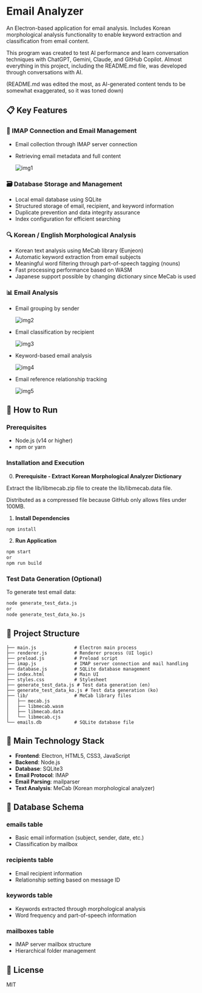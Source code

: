 # Email Analyzer

An Electron-based application for email analysis.
Includes Korean morphological analysis functionality to enable keyword extraction and classification from email content.

This program was created to test AI performance and learn conversation techniques with ChatGPT, Gemini, Claude, and GitHub Copilot.
Almost everything in this project, including the README.md file, was developed through conversations with AI.

(README.md was edited the most, as AI-generated content tends to be somewhat exaggerated, so it was toned down)

## 📋 Key Features

### 🔌 IMAP Connection and Email Management
- Email collection through IMAP server connection
- Retrieving email metadata and full content

  ![img1](https://raw.githubusercontent.com/gujc71/emailAnayzer9/refs/heads/main/images/img1.png)


### 🗃️ Database Storage and Management
- Local email database using SQLite
- Structured storage of email, recipient, and keyword information
- Duplicate prevention and data integrity assurance
- Index configuration for efficient searching

### 🔍 Korean / English Morphological Analysis
- Korean text analysis using MeCab library (Eunjeon)
- Automatic keyword extraction from email subjects
- Meaningful word filtering through part-of-speech tagging (nouns)
- Fast processing performance based on WASM
- Japanese support possible by changing dictionary since MeCab is used

### 📊 Email Analysis
- Email grouping by sender

  ![img2](https://raw.githubusercontent.com/gujc71/emailAnayzer9/refs/heads/main/images/img2.png)

- Email classification by recipient

  ![img3](https://raw.githubusercontent.com/gujc71/emailAnayzer9/refs/heads/main/images/img3.png)

- Keyword-based email analysis

  ![img4](https://raw.githubusercontent.com/gujc71/emailAnayzer9/refs/heads/main/images/img4.png)

- Email reference relationship tracking

  ![img5](https://raw.githubusercontent.com/gujc71/emailAnayzer9/refs/heads/main/images/img5.png)



## 🚀 How to Run

### Prerequisites
- Node.js (v14 or higher)
- npm or yarn

### Installation and Execution

0. **Prerequisite - Extract Korean Morphological Analyzer Dictionary**
  
  Extract the lib/libmecab.zip file to create the lib/libmecab.data file.

  Distributed as a compressed file because GitHub only allows files under 100MB.


1. **Install Dependencies**
```bash
npm install
```

2. **Run Application**
```bash
npm start
or
npm run build
```

### Test Data Generation (Optional)

To generate test email data:
```bash
node generate_test_data.js
or
node generate_test_data_ko.js
```

## 📁 Project Structure

```
├── main.js              # Electron main process
├── renderer.js          # Renderer process (UI logic)
├── preload.js           # Preload script
├── imap.js              # IMAP server connection and mail handling
├── database.js          # SQLite database management
├── index.html           # Main UI
├── styles.css           # Stylesheet
├── generate_test_data.js # Test data generation (en)
├── generate_test_data_ko.js # Test data generation (ko)
├── lib/                 # MeCab library files
│   ├── mecab.js
│   ├── libmecab.wasm
│   ├── libmecab.data
│   └── libmecab.cjs
└── emails.db            # SQLite database file
```

## 🔧 Main Technology Stack

- **Frontend**: Electron, HTML5, CSS3, JavaScript
- **Backend**: Node.js
- **Database**: SQLite3
- **Email Protocol**: IMAP
- **Email Parsing**: mailparser
- **Text Analysis**: MeCab (Korean morphological analyzer)

## 💾 Database Schema

### emails table
- Basic email information (subject, sender, date, etc.)
- Classification by mailbox

### recipients table
- Email recipient information
- Relationship setting based on message ID

### keywords table
- Keywords extracted through morphological analysis
- Word frequency and part-of-speech information

### mailboxes table
- IMAP server mailbox structure
- Hierarchical folder management

## 📝 License

MIT

